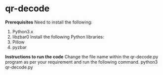 # qr-decode
**Prerequisites**
Need to install the following:
1. Python3.x
2. libzbar0
Install the following Python libraries:
1. Pillow
2. pyzbar

**Instructions to run the code**
Change the file name within the qr-decode.py program as per your requirement and run the following command.
python3 qr-decode.py
